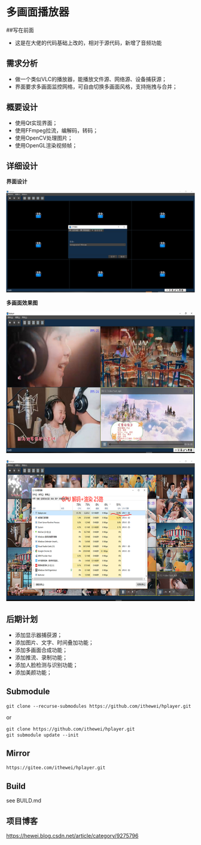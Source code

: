 # 多画面播放器

##写在前面
- 这是在大佬的代码基础上改的，相对于源代码，新增了音频功能

## 需求分析

- 做一个类似VLC的播放器，能播放文件源、网络源、设备捕获源；
- 界面要求多画面监控网格，可自由切换多画面风格，支持拖拽与合并；

## 概要设计

- 使用Qt实现界面；
- 使用FFmpeg拉流，编解码，转码；
- 使用OpenCV处理图片；
- 使用OpenGL渲染视频帧；

## 详细设计

**界面设计**

![](hplayer.png)

**多画面效果图**

![](hplayer4.png)

![](hplayer25.png)

## 后期计划

- 添加显示器捕获源；
- 添加图片、文字、时间叠加功能；
- 添加多画面合成功能；
- 添加推流、录制功能；
- 添加人脸检测与识别功能；
- 添加美颜功能；

## Submodule
```
git clone --recurse-submodules https://github.com/ithewei/hplayer.git
```
or
```
git clone https://github.com/ithewei/hplayer.git
git submodule update --init
```

## Mirror
```
https://gitee.com/ithewei/hplayer.git
```

## Build

see BUILD.md

## 项目博客

https://hewei.blog.csdn.net/article/category/9275796

